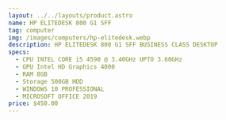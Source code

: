 ```yaml
---
layout: ../../layouts/product.astro
name: HP ELITEDESK 800 G1 SFF
tag: computer
img: /images/computers/hp-elitedesk.webp
description: HP ELITEDESK 800 G1 SFF BUSINESS CLASS DESKTOP
specs:
  - CPU INTEL CORE i5 4590 @ 3.40GHz UPTO 3.60GHz
  - GPU Intel HD Graphics 4000
  - RAM 8GB
  - Storage 500GB HDD
  - WINDOWS 10 PROFESSIONAL
  - MICROSOFT OFFICE 2019
price: $450.00
---
```

